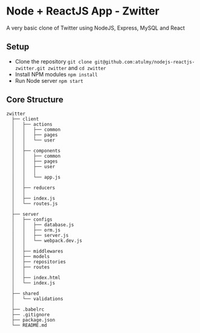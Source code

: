# Node + ReactJS App - Zwitter
A very basic clone of Twitter using NodeJS, Express, MySQL and React

## Setup
- Clone the repository `git clone git@github.com:atulmy/nodejs-reactjs-zwitter.git zwitter` and `cd zwitter`
- Install NPM modules `npm install`
- Run Node server `npm start`

## Core Structure
    zwitter
      ├── client
      │   ├── actions
      │   │   ├── common
      │   │   ├── pages
      │   │   └── user
      │   │
      │   ├── components
      │   │   ├── common
      │   │   ├── pages
      │   │   ├── user
      │   │   │
      │   │   └── app.js
      │   │
      │   ├── reducers
      │   │
      │   ├── index.js
      │   └── routes.js
      │
      ├── server
      │   ├── configs
      │   │   ├── database.js
      │   │   ├── orm.js
      │   │   ├── server.js
      │   │   └── webpack.dev.js
      │   │
      │   ├── middlewares
      │   ├── models
      │   ├── repositories
      │   ├── routes
      │   │
      │   ├── index.html
      │   └── index.js
      │
      ├── shared
      │   └── validations
      │
      ├── .babelrc
      ├── .gitignore
      ├── package.json
      └── README.md
